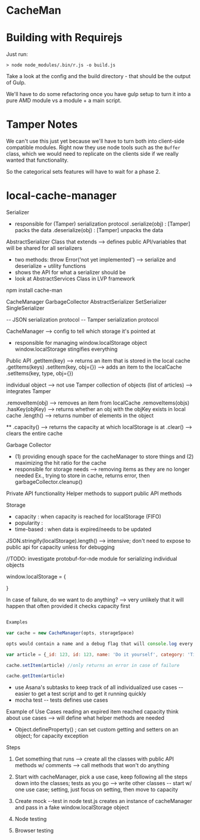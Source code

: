 # CacheMan

# Building with Requirejs

Just run:

    > node node_modules/.bin/r.js -o build.js

Take a look at the config and the build directory - that should be the output
of Gulp.

We'll have to do some refactoring once you have gulp setup to turn it into a pure
AMD module vs a module + a main script.



# Tamper Notes

We can't use this just yet because we'll have to turn both into client-side
compatible modules.  Right now they use node tools such as the `Buffer` class,
which we would need to replicate on the clients side if we really wanted that
functionality.

So the categorical sets features will have to wait for a phase 2.




# local-cache-manager

Serializer
- responsible for (Tamper) serialization protocol
.serialize(obj)   : [Tamper] packs the data
.deserialize(obj) : [Tamper] unpacks the data

AbstractSerializer Class that extends --> defines public API/variables that will be shared for all serializers
- two methods: throw Error('not yet implemented') --> serialize and deserialize + utility functions
- shows the API for what a serializer should be
- look at AbstractServices Class in LVP framework

npm install cache-man

CacheManager
GarbageCollector
AbstractSerializer
SetSerializer
SingleSerializer

-- JSON serialization protocol
-- Tamper serialization protocol

CacheManager --> config to tell which storage it's pointed at
- responsible for managing window.localStorage object
window.localStorage stingifies everything

Public API
.getItem(key)      --> returns an item that is stored in the local cache
.getItems(keys)
.setItem(key, obj={})      --> adds an item to the localCache
.setItems(key, type, obj={})

individual object --> not use Tamper
collection of objects (list of articles) --> integrates Tamper

.removeItem(obj)   --> removes an item from localCache
.removeItems(objs)
.hasKey(objKey)       --> returns whether an obj with the objKey exists in local cache
.length()          --> returns number of elements in the object

** .capacity()        --> returns the capacity at which localStorage is at
.clear()           --> clears the entire cache

Garbage Collector
- (1) providing enough space for the cacheManager to store things and (2) maximizing the hit ratio for the cache
- responsible for storage needs --> removing items as they are no longer needed
Ex., trying to store in cache, returns error, then garbageCollector.cleanup()

Private API functionality
 Helper methods to support public API methods

 Storage
 - capacity   : when capacity is reached for localStorage (FIFO)
 - popularity :
 - time-based : when data is expired/needs to be updated


JSON.stringify(localStorage).length() --> intensive; don't need to expose to public api for capacity unless for debugging

//TODO: investigate protobuf-for-nde module for serializing individual objects

window.localStorage = {


}


In case of failure, do we want to do anything? --> very unlikely that it will happen that often provided it checks capacity first

```javascript

Examples

var cache = new CacheManager(opts, storageSpace)

opts would contain a name and a debug flag that will console.log every

var article = {_id: 123, id: 123, name: 'Do it yourself', category: 'Tips'}

cache.setItem(article) //only returns an error in case of failure

cache.getItem(article)

```
* use Asana's subtasks to keep track of all individualized use cases -- easier to get a test script and to get it running quickly
* mocha test -- tests defines use cases

Example of Use Cases
reading an expired item
reached capacity
think about use cases --> will define what helper methods are needed

* Object.defineProperty() ; can set custom getting and setters on an object; for capacity exception

Steps
1. Get something that runs --> create all the classes with public API methods w/ comments --> call methods that won't do anything

2. Start with cacheManager, pick a use case, keep following all the steps down into the classes; tests as you go --> write other classes
-- start w/ one use case; setting, just focus on setting, then move to capacity

3. Create mock
 --test in node test.js creates an instance of cacheManager and pass in a fake window.localStorage object

4. Node testing

5. Browser testing
